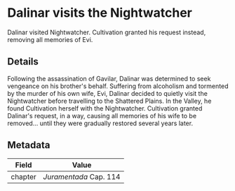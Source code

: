 # Dalinar visits the Nightwatcher
Dalinar visited Nightwatcher. Cultivation granted his request instead, removing all memories of Evi.

## Details
Following the assassination of Gavilar, Dalinar was determined to seek vengeance on his brother's behalf. Suffering from alcoholism and tormented by the murder of his own wife, Evi, Dalinar decided to quietly visit the Nightwatcher before travelling to the Shattered Plains. In the Valley, he found Cultivation herself with the Nightwatcher. Cultivation granted Dalinar's request, in a way, causing all memories of his wife to be removed... until they were gradually restored several years later.

## Metadata
| Field | Value |
| ----- | ----- |
| chapter | *Juramentada* Cap. 114 |
